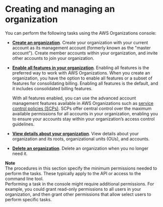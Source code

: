 # Creating and managing an organization<a name="orgs_manage_org"></a>

You can perform the following tasks using the AWS Organizations console:
+ **[Create an organization](orgs_manage_create.md)**\. Create your organization with your current account as its management account \(formerly known as the "master account"\)\. Create member accounts within your organization, and invite other accounts to join your organization\.
+ **[Enable all features in your organization](orgs_manage_org_support-all-features.md)**\. Enabling all features is the preferred way to work with AWS Organizations\. When you create an organization, you have the option to enable all features or a subset of features for consolidating billing\. Enabling all features is the default, and it includes consolidated billing features\. 

  With all features enabled, you can use the advanced account management features available in AWS Organizations such as [service control policies \(SCPs\)](orgs_manage_policies_scps.md)\. SCPs offer central control over the maximum available permissions for all accounts in your organization, enabling you to ensure your accounts stay within your organization’s access control guidelines\.
+ **[View details about your organization](orgs_manage_org_details.md)**\. View details about your organization and its roots, organizational units \(OUs\), and accounts\.
+ **[Delete an organization](orgs_manage_org_delete.md)**\. Delete an organization when you no longer need it\.

**Note**  
The procedures in this section specify the minimum permissions needed to perform the tasks\. These typically apply to the API or access to the command line tool\.  
Performing a task in the console might require additional permissions\. For example, you could grant read\-only permissions to all users in your organization, and then grant other permissions that allow select users to perform specific tasks\. 
